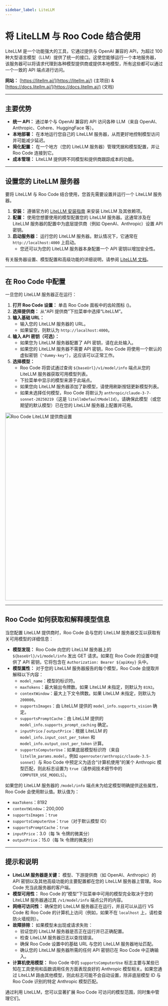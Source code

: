 ```yaml
---
sidebar_label: LiteLLM
---
```


# 将 LiteLLM 与 Roo Code 结合使用

LiteLLM 是一个功能强大的工具，它通过提供与 OpenAI 兼容的 API，为超过 100 种大型语言模型（LLM）提供了统一的接口。这使您能够运行一个本地服务器，该服务器可以将请求代理到各种模型提供商或提供本地模型，所有这些都可以通过一个一致的 API 端点进行访问。

**网站：** [https://litellm.ai/](https://litellm.ai/) (主项目) & [https://docs.litellm.ai/](https://docs.litellm.ai/) (文档)

---

## 主要优势

*   **统一 API：** 通过单个与 OpenAI 兼容的 API 访问各种 LLM（来自 OpenAI、Anthropic、Cohere、HuggingFace 等）。
*   **本地部署：** 在本地运行您自己的 LiteLLM 服务器，从而更好地控制模型访问并可能减少延迟。
*   **简化配置：** 在一个地方（您的 LiteLLM 服务器）管理凭据和模型配置，并让 Roo Code 连接到它。
*   **成本管理：** LiteLLM 提供跨不同模型和提供商跟踪成本的功能。

---

## 设置您的 LiteLLM 服务器

要将 LiteLLM 与 Roo Code 结合使用，您首先需要设置并运行一个 LiteLLM 服务器。

1.  **安装：** 遵循官方的 [LiteLLM 安装指南](https://docs.litellm.ai/docs/proxy_server) 来安装 LiteLLM 及其依赖项。
2.  **配置：** 使用您想要使用的模型配置您的 LiteLLM 服务器。这通常涉及在 LiteLLM 服务器的配置中为底层提供商（例如 OpenAI、Anthropic）设置 API 密钥。
3.  **启动服务器：** 运行您的 LiteLLM 服务器。默认情况下，它通常在 `http://localhost:4000` 上启动。
    *   您还可以为您的 LiteLLM 服务器本身配置一个 API 密钥以增加安全性。

有关服务器设置、模型配置和高级功能的详细说明，请参阅 [LiteLLM 文档](https://docs.litellm.ai/docs/)。

---

## 在 Roo Code 中配置

一旦您的 LiteLLM 服务器正在运行：

1.  **打开 Roo Code 设置：** 单击 Roo Code 面板中的齿轮图标 (<Codicon name="gear" />)。
2.  **选择提供商：** 从“API 提供商”下拉菜单中选择“LiteLLM”。
3.  **输入基础 URL：**
    *   输入您的 LiteLLM 服务器的 URL。
    *   如果留空，则默认为 `http://localhost:4000`。
4.  **输入 API 密钥（可选）：**
    *   如果您为 LiteLLM 服务器配置了 API 密钥，请在此处输入。
    *   如果您的 LiteLLM 服务器不需要 API 密钥，Roo Code 将使用一个默认的虚拟密钥（`"dummy-key"`），这应该可以正常工作。
5.  **选择模型：**
    *   Roo Code 将尝试通过查询 `${baseUrl}/v1/model/info` 端点从您的 LiteLLM 服务器获取可用模型列表。
    *   下拉菜单中显示的模型来源于此端点。
    *   如果您向 LiteLLM 服务器添加了新模型，请使用刷新按钮更新模型列表。
    *   如果未选择任何模型，Roo Code 将默认为 `anthropic/claude-3-7-sonnet-20250219`（这是 `litellmDefaultModelId`）。请确保此模型（或您期望的默认模型）已在您的 LiteLLM 服务器上配置并可用。

<img src="/img/litellm/litellm.png" alt="Roo Code LiteLLM 提供商设置" width="600" />

---

## Roo Code 如何获取和解释模型信息

当您配置 LiteLLM 提供商时，Roo Code 会与您的 LiteLLM 服务器交互以获取有关可用模型的详细信息：

*   **模型发现：** Roo Code 向您的 LiteLLM 服务器上的 `${baseUrl}/v1/model/info` 发出 GET 请求。如果在 Roo Code 的设置中提供了 API 密钥，它将包含在 `Authorization: Bearer ${apiKey}` 头中。
*   **模型属性：** 对于您的 LiteLLM 服务器报告的每个模型，Roo Code 会提取并解释以下内容：
    *   `model_name`：模型的标识符。
    *   `maxTokens`：最大输出令牌数。如果 LiteLLM 未指定，则默认为 `8192`。
    *   `contextWindow`：最大上下文令牌数。如果 LiteLLM 未指定，则默认为 `200000`。
    *   `supportsImages`：由 LiteLLM 提供的 `model_info.supports_vision` 确定。
    *   `supportsPromptCache`：由 LiteLLM 提供的 `model_info.supports_prompt_caching` 确定。
    *   `inputPrice` / `outputPrice`：根据 LiteLLM 的 `model_info.input_cost_per_token` 和 `model_info.output_cost_per_token` 计算。
    *   `supportsComputerUse`：如果底层模型标识符（来自 `litellm_params.model`，例如 `openrouter/anthropic/claude-3.5-sonnet`）与 Roo Code 中预定义为适合“计算机使用”的某个 Anthropic 模型匹配，则此标志设置为 `true`（请参阅技术细节中的 `COMPUTER_USE_MODELS`）。

如果您的 LiteLLM 服务器的 `/model/info` 端点未为给定模型明确提供这些属性，Roo Code 会使用默认值。默认值为：
*   `maxTokens`：8192
*   `contextWindow`：200,000
*   `supportsImages`：`true`
*   `supportsComputerUse`：`true`（对于默认模型 ID）
*   `supportsPromptCache`：`true`
*   `inputPrice`：3.0（每 1k 令牌的微美分）
*   `outputPrice`：15.0（每 1k 令牌的微美分）

---

## 提示和说明

*   **LiteLLM 服务器是关键：** 模型、下游提供商（如 OpenAI、Anthropic）的 API 密钥以及其他高级功能的主要配置都在您的 LiteLLM 服务器上管理。Roo Code 充当此服务器的客户端。
*   **模型可用性：** Roo Code 的“模型”下拉菜单中可用的模型完全取决于您的 LiteLLM 服务器通过其 `/v1/model/info` 端点公开的内容。
*   **网络可访问性：** 确保您的 LiteLLM 服务器正在运行，并且可以从运行 VS Code 和 Roo Code 的计算机上访问（例如，如果不在 `localhost` 上，请检查防火墙规则）。
*   **故障排除：** 如果模型未出现或请求失败：
    *   验证您的 LiteLLM 服务器是否正在运行并已正确配置。
    *   检查 LiteLLM 服务器日志以查找错误。
    *   确保 Roo Code 设置中的基础 URL 与您的 LiteLLM 服务器地址匹配。
    *   确认您的 LiteLLM 服务器所需的任何 API 密钥已在 Roo Code 中正确输入。
*   **计算机使用模型：** Roo Code 中的 `supportsComputerUse` 标志主要与某些已知在工具使用和函数调用任务方面表现良好的 Anthropic 模型相关。如果您通过 LiteLLM 路由其他模型，则此标志可能不会自动设置，除非底层模型 ID 与 Roo Code 识别的特定 Anthropic 模型匹配。

通过利用 LiteLLM，您可以显著扩展 Roo Code 可访问的模型范围，同时集中管理它们。